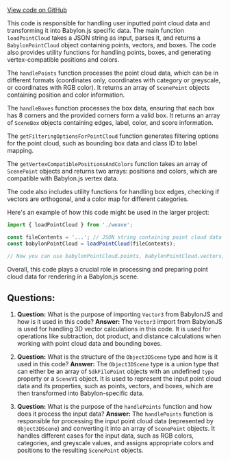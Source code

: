 [View code on GitHub](https://github.com/wandb/weave/weave-js/src/common/util/SdkPointCloudToBabylon.ts)

This code is responsible for handling user inputted point cloud data and transforming it into Babylon.js specific data. The main function `loadPointCloud` takes a JSON string as input, parses it, and returns a `BabylonPointCloud` object containing points, vectors, and boxes. The code also provides utility functions for handling points, boxes, and generating vertex-compatible positions and colors.

The `handlePoints` function processes the point cloud data, which can be in different formats (coordinates only, coordinates with category or greyscale, or coordinates with RGB color). It returns an array of `ScenePoint` objects containing position and color information.

The `handleBoxes` function processes the box data, ensuring that each box has 8 corners and the provided corners form a valid box. It returns an array of `SceneBox` objects containing edges, label, color, and score information.

The `getFilteringOptionsForPointCloud` function generates filtering options for the point cloud, such as bounding box data and class ID to label mapping.

The `getVertexCompatiblePositionsAndColors` function takes an array of `ScenePoint` objects and returns two arrays: positions and colors, which are compatible with Babylon.js vertex data.

The code also includes utility functions for handling box edges, checking if vectors are orthogonal, and a color map for different categories.

Here's an example of how this code might be used in the larger project:

```javascript
import { loadPointCloud } from './weave';

const fileContents = '...'; // JSON string containing point cloud data
const babylonPointCloud = loadPointCloud(fileContents);

// Now you can use babylonPointCloud.points, babylonPointCloud.vectors, and babylonPointCloud.boxes in your Babylon.js scene
```

Overall, this code plays a crucial role in processing and preparing point cloud data for rendering in a Babylon.js scene.
## Questions: 
 1. **Question:** What is the purpose of importing `Vector3` from BabylonJS and how is it used in this code?
   **Answer:** The `Vector3` import from BabylonJS is used for handling 3D vector calculations in this code. It is used for operations like subtraction, dot product, and distance calculations when working with point cloud data and bounding boxes.

2. **Question:** What is the structure of the `Object3DScene` type and how is it used in this code?
   **Answer:** The `Object3DScene` type is a union type that can either be an array of `SdkFilePoint` objects with an undefined `type` property or a `SceneV1` object. It is used to represent the input point cloud data and its properties, such as points, vectors, and boxes, which are then transformed into Babylon-specific data.

3. **Question:** What is the purpose of the `handlePoints` function and how does it process the input data?
   **Answer:** The `handlePoints` function is responsible for processing the input point cloud data (represented by `Object3DScene`) and converting it into an array of `ScenePoint` objects. It handles different cases for the input data, such as RGB colors, categories, and greyscale values, and assigns appropriate colors and positions to the resulting `ScenePoint` objects.